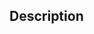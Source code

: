 <!-- 
Before creating a pull request, please make sure that your pull request name have met following conditions

1. Structure of the title should be conventional commit style
2. Body content must begin with lowercase character
3. Always specify scope of application of where the code is changed (can be multiple)
4. Always provide Jira ticket (can be multiple)
5. EXCEPTION for release: type which does not require 4. and 5.

Examples of valid title:

- fix(dashboard): some useful name - BRIKLENG-1234
- refactor!(embed, storefront-v4): some useful name - BRIKLENG-1234, BRIKLENG-589
- release: launching sth
-->

## Description

<!-- Write a brief description of pull request -->
